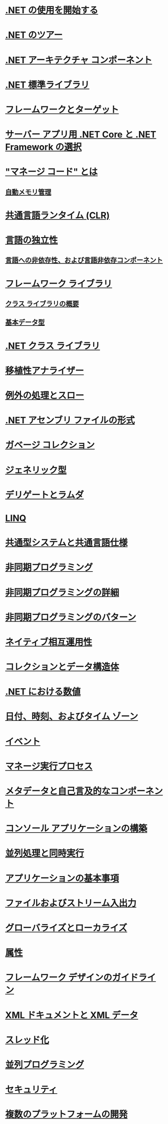 # [.NET の使用を開始する](getting-started.md)
# [.NET のツアー](tour.md)
# [.NET アーキテクチャ コンポーネント](components.md)
# [.NET 標準ライブラリ](library.md)
# [フレームワークとターゲット](frameworks.md)
# [サーバー アプリ用 .NET Core と .NET Framework の選択](choosing-core-framework-server.md)
# ["マネージ コード" とは](managed-code.md)
## [自動メモリ管理](automatic-memory-management.md) 
# [共通言語ランタイム (CLR)](clr.md)
# [言語の独立性](language-independence.md)
## [言語への非依存性、および言語非依存コンポーネント](language-independence-and-language-independent-components.md)
# [フレームワーク ライブラリ](framework-libraries.md)
## [クラス ライブラリの概要](class-library-overview.md)  
## [基本データ型](base-types/)  
# [.NET クラス ライブラリ](class-libraries.md)
# [移植性アナライザー](portability-analyzer.md)
# [例外の処理とスロー](exceptions/)
# [.NET アセンブリ ファイルの形式](assembly-format.md)
# [ガベージ コレクション](garbage-collection/)
# [ジェネリック型](generics.md)
# [デリゲートとラムダ](delegates-lambdas.md)
# [LINQ](using-linq.md)
# [共通型システムと共通言語仕様](common-type-system.md)
# [非同期プログラミング](async.md)
# [非同期プログラミングの詳細](async-in-depth.md)
# [非同期プログラミングのパターン](asynchronous-programming-patterns/)
# [ネイティブ相互運用性](native-interop.md)
# [コレクションとデータ構造体](collections/)
# [.NET における数値](numerics.md)
# [日付、時刻、およびタイム ゾーン](datetime/)
# [イベント](events/)
# [マネージ実行プロセス](managed-execution-process.md)
# [メタデータと自己言及的なコンポーネント](metadata-and-self-describing-components.md)
# [コンソール アプリケーションの構築](building-console-apps.md)
# [並列処理と同時実行](parallel-processing-and-concurrency.md)
# [アプリケーションの基本事項](application-essentials.md)
# [ファイルおよびストリーム入出力](io/index.md)
# [グローバライズとローカライズ](globalization-localization/)
# [属性](attributes/)
# [フレームワーク デザインのガイドライン](design-guidelines/)
# [XML ドキュメントと XML データ](data/xml/)
# [スレッド化](threading/)
# [並列プログラミング](parallel-programming/)
# [セキュリティ](security/)
# [複数のプラットフォームの開発](cross-platform/)
